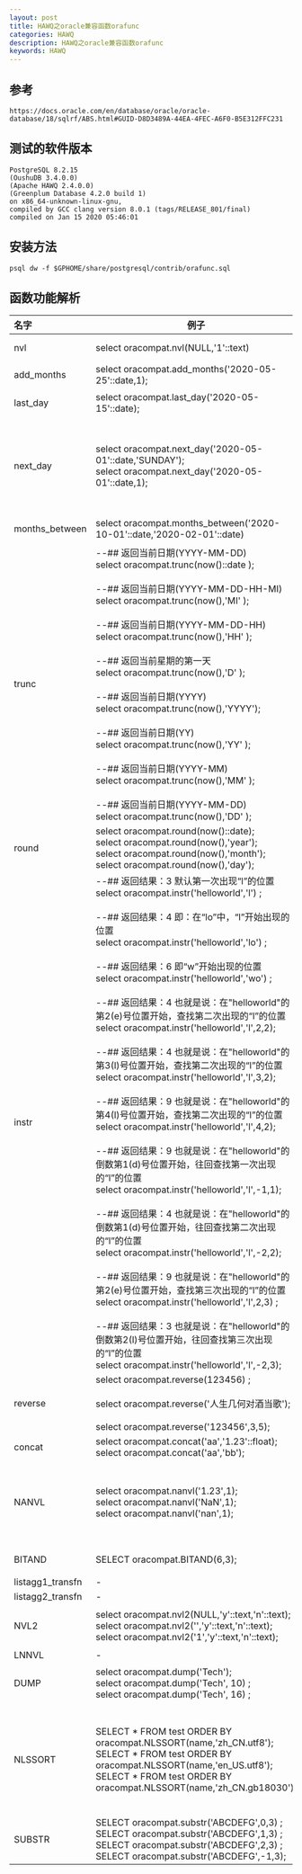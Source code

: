 ```yaml
---
layout: post
title: HAWQ之oracle兼容函数orafunc
categories: HAWQ
description: HAWQ之oracle兼容函数orafunc
keywords: HAWQ
---
```

## 参考
```
https://docs.oracle.com/en/database/oracle/oracle-database/18/sqlrf/ABS.html#GUID-D8D3489A-44EA-4FEC-A6F0-B5E312FFC231
```

## 测试的软件版本
```
PostgreSQL 8.2.15 
(OushuDB 3.4.0.0) 
(Apache HAWQ 2.4.0.0) 
(Greenplum Database 4.2.0 build 1) 
on x86_64-unknown-linux-gnu, 
compiled by GCC clang version 8.0.1 (tags/RELEASE_801/final) 
compiled on Jan 15 2020 05:46:01
```
## 安装方法

```
psql dw -f $GPHOME/share/postgresql/contrib/orafunc.sql
```

## 函数功能解析







|名字|例子|功能|
|:-|-|-|
|nvl|select oracompat.nvl(NULL,'1'::text)|等价PostgreSQL的SELECT coalesce(NULL,'1'::text)|
|add_months|select oracompat.add_months('2020-05-25'::date,1);|增加月份|
|last_day|select oracompat.last_day('2020-05-15'::date);|返回当前日期所在月份的最后一天的当前时间|
|next_day|select oracompat.next_day('2020-05-01'::date,'SUNDAY');<br />select oracompat.next_day('2020-05-01'::date,1);|获得当前日期的下一个星期几的日期:<br /> SUNDAY(1), <br />MONDAY(2), <br />TUESDAY(3), <br />WEDNESDAY(4), <br />THURSDAY(5), <br />FRIDAY(6), <br />SATURDAY(7)|
|months_between|select oracompat.months_between('2020-10-01'::date,'2020-02-01'::date)|MONTHS_BETWEEN函数返回两个日期之间的月份数|
|trunc|--## 返回当前日期(YYYY-MM-DD)<br />select oracompat.trunc(now()::date ); <br /><br />--## 返回当前日期(YYYY-MM-DD-HH-MI)<br />select oracompat.trunc(now(),'MI'  ); <br /><br />--## 返回当前日期(YYYY-MM-DD-HH)<br /> select oracompat.trunc(now(),'HH'  ); <br /><br />--## 返回当前星期的第一天<br /> select oracompat.trunc(now(),'D'   ); <br /><br />--## 返回当前日期(YYYY)<br /> select oracompat.trunc(now(),'YYYY'); <br /><br />--## 返回当前日期(YY)<br /> select oracompat.trunc(now(),'YY'  ); <br /><br />--## 返回当前日期(YYYY-MM)<br /> select oracompat.trunc(now(),'MM'  ); <br /><br />--## 返回当前日期(YYYY-MM-DD)<br /> select oracompat.trunc(now(),'DD'  );|截断日期|
|round|select oracompat.round(now()::date);<br />select oracompat.round(now(),'year');<br />select oracompat.round(now(),'month');<br />select oracompat.round(now(),'day');|日期四舍五入函数|
|instr|--## 返回结果：3    默认第一次出现“l”的位置 <br />select oracompat.instr('helloworld','l') ;<br /><br />--## 返回结果：4    即：在“lo”中，“l”开始出现的位置<br />select oracompat.instr('helloworld','lo') ;<br /><br />--## 返回结果：6    即“w”开始出现的位置<br />select oracompat.instr('helloworld','wo') ; <br /><br />--## 返回结果：4    也就是说：在"helloworld"的第2(e)号位置开始，查找第二次出现的“l”的位置<br />select oracompat.instr('helloworld','l',2,2); <br /><br />--## 返回结果：4    也就是说：在"helloworld"的第3(l)号位置开始，查找第二次出现的“l”的位置<br />select oracompat.instr('helloworld','l',3,2); <br /><br />--## 返回结果：9    也就是说：在"helloworld"的第4(l)号位置开始，查找第二次出现的“l”的位置<br />select oracompat.instr('helloworld','l',4,2);<br /><br />--## 返回结果：9    也就是说：在"helloworld"的倒数第1(d)号位置开始，往回查找第一次出现的“l”的位置<br />select oracompat.instr('helloworld','l',-1,1);<br /><br />--## 返回结果：4    也就是说：在"helloworld"的倒数第1(d)号位置开始，往回查找第二次出现的“l”的位置<br />select oracompat.instr('helloworld','l',-2,2); <br /><br />--## 返回结果：9    也就是说：在"helloworld"的第2(e)号位置开始，查找第三次出现的“l”的位置<br />select oracompat.instr('helloworld','l',2,3) ;<br /><br />--## 返回结果：3    也就是说：在"helloworld"的倒数第2(l)号位置开始，往回查找第三次出现的“l”的位置<br />select oracompat.instr('helloworld','l',-2,3);|返回要截取的字符串在源字符串中的位置<br />格式一：instr( string1, string2 )   <br /> 或  instr(源字符串, 目标字符串)<br />格式二：instr( string1, string2 [, start_position [, nth_appearance ] ] )  <br /> 或  instr(源字符串, 目标字符串, 起始位置, 匹配序号)|
|reverse|select oracompat.reverse(123456) ;<br /><br />select oracompat.reverse('人生几何对酒当歌');<br /><br />select oracompat.reverse('123456',3,5);|将一个对象反向转换;针对数据库内部存储的对象编码进行反转的|
| concat | select oracompat.concat('aa','1.23'::float);<br />select oracompat.concat('aa','bb'); | 连接两个字符串 |
|NANVL | select oracompat.nanvl('1.23',1);<br />select oracompat.nanvl('NaN',1);<br />select oracompat.nanvl('nan',1); |[ **select nanvl(a2,a1)**  ] ;NANVL函数仅对BINARY_FLOAT或BINARY_DOUBLE类型的浮点数有用。如果输入值n2是NaN（不是数字），它指示Oracle数据库返回一个可选值n1。如果n2不是NaN，则Oracle返回n2。|
|BITAND|SELECT oracompat.BITAND(6,3);|两个数值型数值在按位进行AND运算;<br />等价PostgreSQL的select 6 & 3;|
|listagg1_transfn| -|-|
|listagg2_transfn|-|-|
|NVL2|select oracompat.nvl2(NULL,'y'::text,'n'::text);<br />select oracompat.nvl2('','y'::text,'n'::text);<br />select oracompat.nvl2('1','y'::text,'n'::text);|nvl2()(E1, E2, E3)的功能为：如果E1为NULL，则函数返回E3，若E1不为null，则返回E2|
|LNNVL|-|-|
|DUMP|select oracompat.dump('Tech');<br />select oracompat.dump('Tech', 10) ;<br />select oracompat.dump('Tech', 16) ;|返回一个varchar2值，这个值包含了数据类型代码、字节长度和表达式的内部表示形式<br />https://wiki.imooc.com/oracle/dump.html|
|NLSSORT|SELECT * FROM test ORDER BY oracompat.NLSSORT(name,'zh_CN.utf8');<br />SELECT * FROM test ORDER BY oracompat.NLSSORT(name,'en_US.utf8');<br />SELECT * FROM test ORDER BY oracompat.NLSSORT(name,'zh_CN.gb18030');|NLSSORT返回字符值char的排序规则键和显式或隐式指定的排序规则。<br />排序规则键是一个用于根据指定的排序规则对char进行排序的字节字符串。<br />排序规则键的属性是：<br />    按二进制比较由给定的排序规则生成的两个排序键的相互排序和按给定的排序规则比较源字符值的相互排序相同|
|SUBSTR|SELECT oracompat.substr('ABCDEFG',0,3) ;<br />SELECT oracompat.substr('ABCDEFG',1,3) ;<br />SELECT oracompat.substr('ABCDEFG',2,3) ;<br />SELECT oracompat.substr('ABCDEFG',-1,3);|取得字符串中指定起始位置和长度的字符串|



